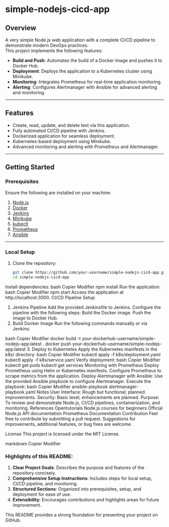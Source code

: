 # simple-nodejs-cicd-app

## Overview
A very simple Node.js web application with a complete CI/CD pipeline to demonstrate modern DevOps practices.  
This project implements the following features:
- **Build and Push**: Automates the build of a Docker image and pushes it to Docker Hub.
- **Deployment**: Deploys the application to a Kubernetes cluster using Minikube.
- **Monitoring**: Integrates Prometheus for real-time application monitoring.
- **Alerting**: Configures Alertmanager with Ansible for advanced alerting and monitoring.

---

## Features
- Create, read, update, and delete text via this application.
- Fully automated CI/CD pipeline with Jenkins.
- Dockerized application for seamless deployment.
- Kubernetes-based deployment using Minikube.
- Advanced monitoring and alerting with Prometheus and Alertmanager.

---

## Getting Started

### Prerequisites
Ensure the following are installed on your machine:
1. [Node.js](https://nodejs.org/)
2. [Docker](https://www.docker.com/)
3. [Jenkins](https://www.jenkins.io/)
4. [Minikube](https://minikube.sigs.k8s.io/docs/)
5. [kubectl](https://kubernetes.io/docs/tasks/tools/)
6. [Prometheus](https://prometheus.io/)
7. [Ansible](https://www.ansible.com/)

---

### Local Setup
1. Clone the repository:
   ```bash
   git clone https://github.com/your-username/simple-nodejs-cicd-app.git
   cd simple-nodejs-cicd-app
Install dependencies:
bash
Copier
Modifier
npm install
Run the application:
bash
Copier
Modifier
npm start
Access the application at http://localhost:3000.
CI/CD Pipeline Setup
1. Jenkins Pipeline
Add the provided Jenkinsfile to Jenkins.
Configure the pipeline with the following steps:
Build the Docker image.
Push the image to Docker Hub.
2. Build Docker Image
Run the following commands manually or via Jenkins:

bash
Copier
Modifier
docker build -t your-dockerhub-username/simple-nodejs-app:latest .
docker push your-dockerhub-username/simple-nodejs-app:latest
3. Deploy to Kubernetes
Apply the Kubernetes manifests in the k8s/ directory:
bash
Copier
Modifier
kubectl apply -f k8s/deployment.yaml
kubectl apply -f k8s/service.yaml
Verify deployment:
bash
Copier
Modifier
kubectl get pods
kubectl get services
Monitoring with Prometheus
Deploy Prometheus using Helm or Kubernetes manifests.
Configure Prometheus to scrape metrics from the application.
Deploy Alertmanager with Ansible:
Use the provided Ansible playbook to configure Alertmanager.
Execute the playbook:
bash
Copier
Modifier
ansible-playbook alertmanager-playbook.yaml
Notes
User Interface: Rough but functional; planned improvements.
Security: Basic level; enhancements are planned.
Purpose: To review and demonstrate Node.js, CI/CD pipelines, containerization, and monitoring.
References
Opentutorials Node.js courses for beginners
Official Node.js API documentation
Prometheus Documentation
Contribution
Feel free to contribute by submitting a pull request. Suggestions for improvements, additional features, or bug fixes are welcome.

License
This project is licensed under the MIT License.

markdown
Copier
Modifier

### Highlights of this README:
1. **Clear Project Goals**: Describes the purpose and features of the repository concisely.
2. **Comprehensive Setup Instructions**: Includes steps for local setup, CI/CD pipeline, and monitoring.
3. **Structured Sections**: Organized into prerequisites, setup, and deployment for ease of use.
4. **Extensibility**: Encourages contributions and highlights areas for future improvement. 

This README provides a strong foundation for presenting your project on GitHub.
